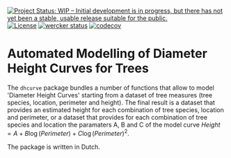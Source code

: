 [![Project Status: WIP – Initial development is in progress, but there has not yet been a stable, usable release suitable for the public.](http://www.repostatus.org/badges/latest/wip.svg)](http://www.repostatus.org/#wip)
[![License](http://img.shields.io/badge/license-GPL--3-blue.svg?style=flat)](http://www.gnu.org/licenses/gpl-3.0.html)
[![wercker status](https://app.wercker.com/status/99290c273f1542a89027cab7f625bee0/s/master "wercker status")](https://app.wercker.com/project/byKey/99290c273f1542a89027cab7f625bee0)
[![codecov](https://codecov.io/gh/inbo/dhcurve/branch/master/graph/badge.svg)](https://codecov.io/gh/inbo/dhcurve)

# Automated Modelling of Diameter Height Curves for Trees

The `dhcurve` package bundles a number of functions that allow to model 'Diameter Height Curves' starting from a dataset of tree measures (tree species, location, perimeter and height).  The final result is a dataset that provides an estimated height for each combination of tree species, location and perimeter, or a dataset that provides for each combination of tree species and location the paramaters A, B and C of the model curve $Height = A + B\log(Perimeter)+C\log(Perimeter)^2$.

The package is written in Dutch.
